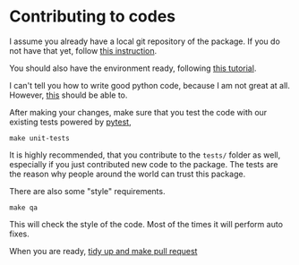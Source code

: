 # Contributing to codes

I assume you already have a local git repository of the package. If you do not have that yet, follow [this instruction](use_git.md).

You should also have the environment ready, following [this tutorial](prep_env.md).

I can't tell you how to write good python code, because I am not great at all. However, [this](https://peps.python.org/pep-0020/) should be able to.

After making your changes, make sure that you test the code with our existing tests powered by [pytest](https://docs.pytest.org),

```shell
make unit-tests
```

It is highly recommended, that you contribute to the `tests/` folder as well, especially if you just contributed new code to the package. The tests are the reason why people around the world can trust this package.

There are also some "style" requirements.

```shell
make qa
```

This will check the style of the code. Most of the times it will perform auto fixes.

When you are ready, [tidy up and make pull request](tidyNpr.md)
